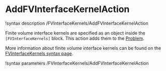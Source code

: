 # AddFVInterfaceKernelAction

!syntax description /FVInterfaceKernels/AddFVInterfaceKernelAction

Finite volume interface kernels are specified as an object inside the `[FVInterfaceKernels]` block.
This action adds them to the [Problem](syntax/Problem/index.md).

More information about finite volume interface kernels can be found on the
[FVInterfaceKernels syntax page](syntax/FVInterfaceKernels/index.md).

!syntax parameters /FVInterfaceKernels/AddFVInterfaceKernelAction
